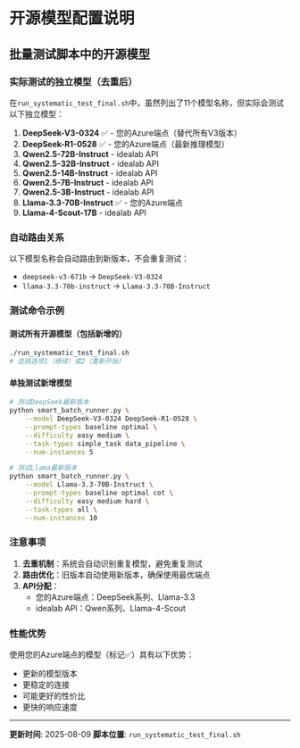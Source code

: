 # 开源模型配置说明

## 批量测试脚本中的开源模型

### 实际测试的独立模型（去重后）
在`run_systematic_test_final.sh`中，虽然列出了11个模型名称，但实际会测试以下独立模型：

1. **DeepSeek-V3-0324** ✅ - 您的Azure端点（替代所有V3版本）
2. **DeepSeek-R1-0528** ✅ - 您的Azure端点（最新推理模型）
3. **Qwen2.5-72B-Instruct** - idealab API
4. **Qwen2.5-32B-Instruct** - idealab API
5. **Qwen2.5-14B-Instruct** - idealab API
6. **Qwen2.5-7B-Instruct** - idealab API
7. **Qwen2.5-3B-Instruct** - idealab API
8. **Llama-3.3-70B-Instruct** ✅ - 您的Azure端点
9. **Llama-4-Scout-17B** - idealab API

### 自动路由关系
以下模型名称会自动路由到新版本，不会重复测试：
- `deepseek-v3-671b` → `DeepSeek-V3-0324`
- `llama-3.3-70b-instruct` → `Llama-3.3-70B-Instruct`

### 测试命令示例

#### 测试所有开源模型（包括新增的）
```bash
./run_systematic_test_final.sh
# 选择选项1（继续）或2（重新开始）
```

#### 单独测试新增模型
```bash
# 测试DeepSeek最新版本
python smart_batch_runner.py \
    --model DeepSeek-V3-0324 DeepSeek-R1-0528 \
    --prompt-types baseline optimal \
    --difficulty easy medium \
    --task-types simple_task data_pipeline \
    --num-instances 5

# 测试Llama最新版本
python smart_batch_runner.py \
    --model Llama-3.3-70B-Instruct \
    --prompt-types baseline optimal cot \
    --difficulty easy medium hard \
    --task-types all \
    --num-instances 10
```

### 注意事项

1. **去重机制**：系统会自动识别重复模型，避免重复测试
2. **路由优化**：旧版本自动使用新版本，确保使用最优端点
3. **API分配**：
   - 您的Azure端点：DeepSeek系列、Llama-3.3
   - idealab API：Qwen系列、Llama-4-Scout

### 性能优势

使用您的Azure端点的模型（标记✅）具有以下优势：
- 更新的模型版本
- 更稳定的连接
- 可能更好的性价比
- 更快的响应速度

---

**更新时间**: 2025-08-09
**脚本位置**: `run_systematic_test_final.sh`